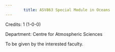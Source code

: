 ```yaml
---
        title: ASV863 Special Module in Oceans
---
```

Credits: 1 (1-0-0)

Department: Centre for Atmospheric Sciences

To be given by the interested faculty.